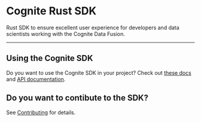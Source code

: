 # Cognite Rust SDK

Rust SDK to ensure excellent user experience for developers and data scientists working with the Cognite Data Fusion.

---

## Using the Cognite SDK

Do you want to use the Cognite SDK in your project? Check out [these docs](cognite/README.md) and [API documentation](https://docs.cognite.com/api/v1/).

## Do you want to contibute to the SDK?

See [Contributing](CONTRIBUTING.md) for details.
